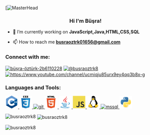 [![MasterHead](https://as1.ftcdn.net/v2/jpg/04/47/17/68/1000_F_447176828_7Leejwia38M4u7OA3EdTGjwWapEwTHx0.jpg)

<h3 align="center">Hi I'm  Büşra!</h3>

- 🔭 I’m currently working on **JavaScript,Java,HTML,CSS,SQL**

- 📫 How to reach me **busraoztrk01656@gmail.com**

<h3 align="left">Connect with me:</h3>
<p align="left">
<a href="https://linkedin.com/in/büşra-öztürk-2b6110228" target="blank"><img align="center" src="https://raw.githubusercontent.com/rahuldkjain/github-profile-readme-generator/master/src/images/icons/Social/linked-in-alt.svg" alt="büşra-öztürk-2b6110228" height="30" width="40" /></a>
<a href="https://medium.com/@busraoztrk8" target="blank"><img align="center" src="https://raw.githubusercontent.com/rahuldkjain/github-profile-readme-generator/master/src/images/icons/Social/medium.svg" alt="@busraoztrk8" height="30" width="40" /></a>
<a href="https://www.youtube.com/c/https://www.youtube.com/channel/ucmiqju85urx9ey4qq3b8x-g" target="blank"><img align="center" src="https://raw.githubusercontent.com/rahuldkjain/github-profile-readme-generator/master/src/images/icons/Social/youtube.svg" alt="https://www.youtube.com/channel/ucmiqju85urx9ey4qq3b8x-g" height="30" width="40" /></a>
</p>

<h3 align="left">Languages and Tools:</h3>
<p align="left"> <a href="https://www.w3schools.com/cpp/" target="_blank" rel="noreferrer"> <img src="https://raw.githubusercontent.com/devicons/devicon/master/icons/cplusplus/cplusplus-original.svg" alt="cplusplus" width="40" height="40"/> </a> <a href="https://www.w3schools.com/css/" target="_blank" rel="noreferrer"> <img src="https://raw.githubusercontent.com/devicons/devicon/master/icons/css3/css3-original-wordmark.svg" alt="css3" width="40" height="40"/> </a> <a href="https://git-scm.com/" target="_blank" rel="noreferrer"> <img src="https://www.vectorlogo.zone/logos/git-scm/git-scm-icon.svg" alt="git" width="40" height="40"/> </a> <a href="https://www.w3.org/html/" target="_blank" rel="noreferrer"> <img src="https://raw.githubusercontent.com/devicons/devicon/master/icons/html5/html5-original-wordmark.svg" alt="html5" width="40" height="40"/> </a> <a href="https://www.java.com" target="_blank" rel="noreferrer"> <img src="https://raw.githubusercontent.com/devicons/devicon/master/icons/java/java-original.svg" alt="java" width="40" height="40"/> </a> <a href="https://developer.mozilla.org/en-US/docs/Web/JavaScript" target="_blank" rel="noreferrer"> <img src="https://raw.githubusercontent.com/devicons/devicon/master/icons/javascript/javascript-original.svg" alt="javascript" width="40" height="40"/> </a> <a href="https://www.linux.org/" target="_blank" rel="noreferrer"> <img src="https://raw.githubusercontent.com/devicons/devicon/master/icons/linux/linux-original.svg" alt="linux" width="40" height="40"/> </a> <a href="https://www.microsoft.com/en-us/sql-server" target="_blank" rel="noreferrer"> <img src="https://www.svgrepo.com/show/303229/microsoft-sql-server-logo.svg" alt="mssql" width="40" height="40"/> </a> <a href="https://www.python.org" target="_blank" rel="noreferrer"> <img src="https://raw.githubusercontent.com/devicons/devicon/master/icons/python/python-original.svg" alt="python" width="40" height="40"/> </a> </p>

<p><img align="left" src="https://github-readme-stats.vercel.app/api/top-langs?username=busraoztrk8&show_icons=true&locale=en&layout=compact" alt="busraoztrk8" /></p>

<p>&nbsp;<img align="center" src="https://github-readme-stats.vercel.app/api?username=busraoztrk8&show_icons=true&locale=en" alt="busraoztrk8" /></p>

<p><img align="center" src="https://github-readme-streak-stats.herokuapp.com/?user=busraoztrk8&" alt="busraoztrk8" /></p>

